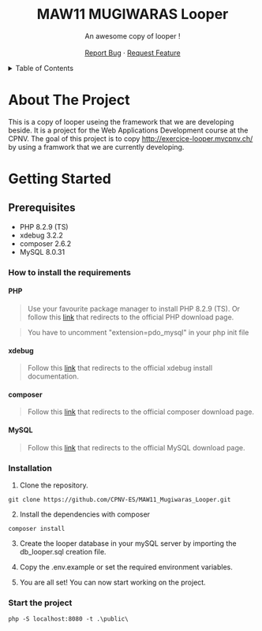 <br />
<div align="center">

  <h1 align="center">MAW11 MUGIWARAS Looper</h1>

  <p align="center">
    An awesome copy of looper !
    <br />
    <br />
    <a href="https://github.com/CPNV-ES/MAW11_Mugiwaras_Framework/issues/new?assignees=&labels=bug&projects=&template=bug_report.md&title=%5BBUG%5D">Report Bug</a>
    ·
    <a href="https://github.com/CPNV-ES/MAW11_Mugiwaras_Framework/issues/new?assignees=&labels=enhancement&projects=&template=feature_request.md&title=">Request Feature</a>
  </p>
</div>

<details>
  <summary>Table of Contents</summary>
  <ol>
    <li>
      <a href="#about-the-project">About The Project</a>
    </li>
    <li>
      <a href="#getting-started">Getting Started</a>
      <ul>
        <li><a href="#prerequisites">Prerequisites</a></li>
        <li><a href="#installation">Installation</a></li>
      </ul>
    </li>
  </ol>
</details>

# About The Project

This is a copy of looper useing the framework that we are developing beside. It is a project for the Web Applications Development course at the CPNV. The goal of this project is to copy http://exercice-looper.mycpnv.ch/ by using a framwork that we are currently developing.

# Getting Started

## Prerequisites

* PHP 8.2.9 (TS)
* xdebug 3.2.2
* composer 2.6.2
* MySQL 8.0.31

### How to install the requirements

#### PHP

> Use your favourite package manager to install PHP 8.2.9 (TS). Or follow this [link](https://www.php.net/manual/install.php) that redirects to the official PHP download page.

> You have to uncomment "extension=pdo_mysql" in your php init file

#### xdebug

> Follow this [link](https://xdebug.org/docs/install) that redirects to the official xdebug install documentation.

#### composer

> Follow this [link](https://getcomposer.org/download/) that redirects to the official composer download page.

#### MySQL

> Follow this [link](https://dev.mysql.com/downloads/installer/) that redirects to the official MySQL download page.

### Installation

1. Clone the repository.
```shell
git clone https://github.com/CPNV-ES/MAW11_Mugiwaras_Looper.git
```

2. Install the dependencies with composer

```shell
composer install
```
3. Create the looper database in your mySQL server by importing the db_looper.sql creation file.

4. Copy the .env.example or set the required environment variables.

5. You are all set! You can now start working on the project.

### Start the project

```
php -S localhost:8080 -t .\public\
```